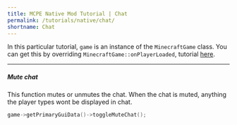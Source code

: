```yaml
---
title: MCPE Native Mod Tutorial | Chat
permalink: /tutorials/native/chat/
shortname: Chat
---
```

In this particular tutorial, `game` is an instance of the `MinecraftGame` class. You can get this by overriding `MinecraftGame::onPlayerLoaded`, tutorial [here](http://pe.thediamondyt.tk/tutorials/native/events/player-loaded/). 

---

##### Mute chat
This function mutes or unmutes the chat. When the chat is muted, anything the player types wont be displayed in chat.
```cpp
game->getPrimaryGuiData()->toggleMuteChat();
```
